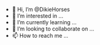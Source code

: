 - 👋 Hi, I’m @DikieHorses
- 👀 I’m interested in ...
- 🌱 I’m currently learning ...
- 💞️ I’m looking to collaborate on ...
- 📫 How to reach me ...

<!---
DikieHorses/DikieHorses is a ✨ special ✨ repository because its `README.md` (this file) appears on your GitHub profile.
You can click the Preview link to take a look at your changes.
--->
